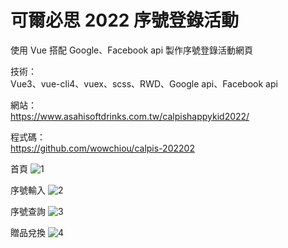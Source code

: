 # 可爾必思 2022 序號登錄活動
使用 Vue 搭配 Google、Facebook api 製作序號登錄活動網頁

技術：<br>
Vue3、vue-cli4、vuex、scss、RWD、Google api、Facebook api

網站：<br>
https://www.asahisoftdrinks.com.tw/calpishappykid2022/

程式碼：<br>
https://github.com/wowchiou/calpis-202202

首頁
![1](https://user-images.githubusercontent.com/42172531/156995796-b1e32bdb-869b-419f-a317-9f8a354f3674.png)

序號輸入
![2](https://user-images.githubusercontent.com/42172531/156995933-c259cdbb-49f0-4a33-9eff-0cc9b3b2c5b4.png)

序號查詢
![3](https://user-images.githubusercontent.com/42172531/156995804-d16076fa-9589-4a0d-8602-42983d8d566b.png)

贈品兌換
![4](https://user-images.githubusercontent.com/42172531/156995806-7cae3789-077e-478b-a563-8cb90ba5fc0c.png)



